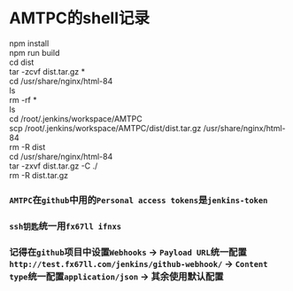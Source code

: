 # AMTPC的shell记录

npm install  
npm run build  
cd dist  
tar -zcvf dist.tar.gz *  
cd /usr/share/nginx/html-84  
ls  
rm -rf *  
ls  
cd /root/.jenkins/workspace/AMTPC  
scp /root/.jenkins/workspace/AMTPC/dist/dist.tar.gz /usr/share/nginx/html-84  
rm -R dist  
cd /usr/share/nginx/html-84  
tar -zxvf dist.tar.gz -C ./  
rm -R dist.tar.gz  


### `AMTPC`在`github`中用的`Personal access tokens`是`jenkins-token`  
### `ssh钥匙`统一用`fx67ll ifnxs`  
### 记得在`github`项目中设置`Webhooks` -> `Payload URL`统一配置`http://test.fx67ll.com/jenkins/github-webhook/` -> `Content type`统一配置`application/json` -> 其余使用默认配置  